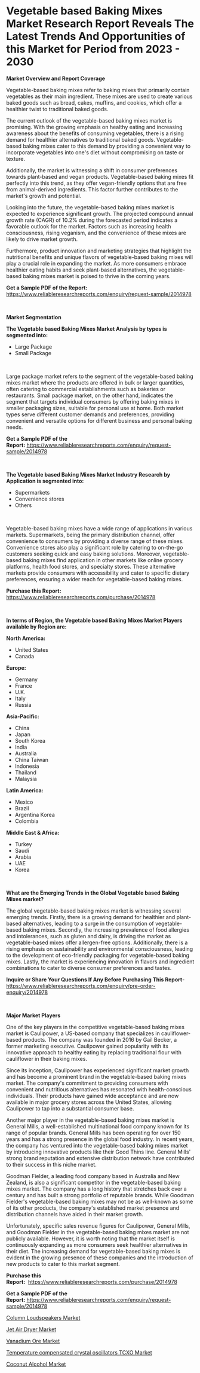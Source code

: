 <p><h1>Vegetable based Baking Mixes Market Research Report Reveals The Latest Trends And Opportunities of this Market for Period from 2023 - 2030</h1></p><p><strong>Market Overview and Report Coverage</strong></p>
<p><p>Vegetable-based baking mixes refer to baking mixes that primarily contain vegetables as their main ingredient. These mixes are used to create various baked goods such as bread, cakes, muffins, and cookies, which offer a healthier twist to traditional baked goods.</p><p>The current outlook of the vegetable-based baking mixes market is promising. With the growing emphasis on healthy eating and increasing awareness about the benefits of consuming vegetables, there is a rising demand for healthier alternatives to traditional baked goods. Vegetable-based baking mixes cater to this demand by providing a convenient way to incorporate vegetables into one's diet without compromising on taste or texture.</p><p>Additionally, the market is witnessing a shift in consumer preferences towards plant-based and vegan products. Vegetable-based baking mixes fit perfectly into this trend, as they offer vegan-friendly options that are free from animal-derived ingredients. This factor further contributes to the market's growth and potential.</p><p>Looking into the future, the vegetable-based baking mixes market is expected to experience significant growth. The projected compound annual growth rate (CAGR) of 10.2% during the forecasted period indicates a favorable outlook for the market. Factors such as increasing health consciousness, rising veganism, and the convenience of these mixes are likely to drive market growth.</p><p>Furthermore, product innovation and marketing strategies that highlight the nutritional benefits and unique flavors of vegetable-based baking mixes will play a crucial role in expanding the market. As more consumers embrace healthier eating habits and seek plant-based alternatives, the vegetable-based baking mixes market is poised to thrive in the coming years.</p></p>
<p><strong>Get a Sample PDF of the Report:</strong> <a href="https://www.reliableresearchreports.com/enquiry/request-sample/2014978">https://www.reliableresearchreports.com/enquiry/request-sample/2014978</a></p>
<p>&nbsp;</p>
<p><strong>Market Segmentation</strong></p>
<p><strong>The Vegetable based Baking Mixes Market Analysis by types is segmented into:</strong></p>
<p><ul><li>Large Package</li><li>Small Package</li></ul></p>
<p>&nbsp;</p>
<p><p>Large package market refers to the segment of the vegetable-based baking mixes market where the products are offered in bulk or larger quantities, often catering to commercial establishments such as bakeries or restaurants. Small package market, on the other hand, indicates the segment that targets individual consumers by offering baking mixes in smaller packaging sizes, suitable for personal use at home. Both market types serve different customer demands and preferences, providing convenient and versatile options for different business and personal baking needs.</p></p>
<p><strong>Get a Sample PDF of the Report:</strong>&nbsp;<a href="https://www.reliableresearchreports.com/enquiry/request-sample/2014978">https://www.reliableresearchreports.com/enquiry/request-sample/2014978</a></p>
<p>&nbsp;</p>
<p><strong>The Vegetable based Baking Mixes Market Industry Research by Application is segmented into:</strong></p>
<p><ul><li>Supermarkets</li><li>Convenience stores</li><li>Others</li></ul></p>
<p>&nbsp;</p>
<p><p>Vegetable-based baking mixes have a wide range of applications in various markets. Supermarkets, being the primary distribution channel, offer convenience to consumers by providing a diverse range of these mixes. Convenience stores also play a significant role by catering to on-the-go customers seeking quick and easy baking solutions. Moreover, vegetable-based baking mixes find application in other markets like online grocery platforms, health food stores, and specialty stores. These alternative markets provide consumers with accessibility and cater to specific dietary preferences, ensuring a wider reach for vegetable-based baking mixes.</p></p>
<p><strong>Purchase this Report:</strong>&nbsp; <a href="https://www.reliableresearchreports.com/purchase/2014978">https://www.reliableresearchreports.com/purchase/2014978</a></p>
<p>&nbsp;</p>
<p><strong>In terms of Region, the Vegetable based Baking Mixes Market Players available by Region are:</strong></p>
<p>
    <p> <strong> North America: </strong>
        <ul>
            <li>United States</li>
            <li>Canada</li>
        </ul>
        </p> 
    <p> <strong> Europe: </strong>
        <ul>
            <li>Germany</li>
            <li>France</li>
            <li>U.K.</li>
            <li>Italy</li>
            <li>Russia</li>
        </ul>
        </p> 
    <p> <strong> Asia-Pacific: </strong>
        <ul>
            <li>China</li>
            <li>Japan</li>
            <li>South Korea</li>
            <li>India</li>
            <li>Australia</li>
            <li>China Taiwan</li>
            <li>Indonesia</li>
            <li>Thailand</li>
            <li>Malaysia</li>
        </ul>
        </p> 
    <p> <strong> Latin America: </strong>
        <ul>
            <li>Mexico</li>
            <li>Brazil</li>
            <li>Argentina Korea</li>
            <li>Colombia</li>
        </ul>
        </p> 
    <p> <strong> Middle East & Africa: </strong>
        <ul>
            <li>Turkey</li>
            <li>Saudi</li>
            <li>Arabia</li>
            <li>UAE</li>
            <li>Korea</li>
        </ul>
    </p>
    </p>
<p>&nbsp;</p>
<p><strong>What are the Emerging Trends in the Global Vegetable based Baking Mixes market?</strong></p>
<p><p>The global vegetable-based baking mixes market is witnessing several emerging trends. Firstly, there is a growing demand for healthier and plant-based alternatives, leading to a surge in the consumption of vegetable-based baking mixes. Secondly, the increasing prevalence of food allergies and intolerances, such as gluten and dairy, is driving the market as vegetable-based mixes offer allergen-free options. Additionally, there is a rising emphasis on sustainability and environmental consciousness, leading to the development of eco-friendly packaging for vegetable-based baking mixes. Lastly, the market is experiencing innovation in flavors and ingredient combinations to cater to diverse consumer preferences and tastes.</p></p>
<p><strong>Inquire or Share Your Questions If Any Before Purchasing This Report</strong>- <a href="https://www.reliableresearchreports.com/enquiry/pre-order-enquiry/2014978">https://www.reliableresearchreports.com/enquiry/pre-order-enquiry/2014978</a></p>
<p>&nbsp;</p>
<p><strong>Major Market Players</strong></p>
<p><p>One of the key players in the competitive vegetable-based baking mixes market is Caulipower, a US-based company that specializes in cauliflower-based products. The company was founded in 2016 by Gail Becker, a former marketing executive. Caulipower gained popularity with its innovative approach to healthy eating by replacing traditional flour with cauliflower in their baking mixes.</p><p>Since its inception, Caulipower has experienced significant market growth and has become a prominent brand in the vegetable-based baking mixes market. The company's commitment to providing consumers with convenient and nutritious alternatives has resonated with health-conscious individuals. Their products have gained wide acceptance and are now available in major grocery stores across the United States, allowing Caulipower to tap into a substantial consumer base.</p><p>Another major player in the vegetable-based baking mixes market is General Mills, a well-established multinational food company known for its range of popular brands. General Mills has been operating for over 150 years and has a strong presence in the global food industry. In recent years, the company has ventured into the vegetable-based baking mixes market by introducing innovative products like their Good Thins line. General Mills' strong brand reputation and extensive distribution network have contributed to their success in this niche market.</p><p>Goodman Fielder, a leading food company based in Australia and New Zealand, is also a significant competitor in the vegetable-based baking mixes market. The company has a long history that stretches back over a century and has built a strong portfolio of reputable brands. While Goodman Fielder's vegetable-based baking mixes may not be as well-known as some of its other products, the company's established market presence and distribution channels have aided in their market growth.</p><p>Unfortunately, specific sales revenue figures for Caulipower, General Mills, and Goodman Fielder in the vegetable-based baking mixes market are not publicly available. However, it is worth noting that the market itself is continuously expanding as more consumers seek healthier alternatives in their diet. The increasing demand for vegetable-based baking mixes is evident in the growing presence of these companies and the introduction of new products to cater to this market segment.</p></p>
<p><strong>Purchase this Report:</strong>&nbsp;&nbsp;<a href="https://www.reliableresearchreports.com/purchase/2014978">https://www.reliableresearchreports.com/purchase/2014978</a></p>
<p></p>
<p><strong>Get a Sample PDF of the Report:</strong>&nbsp;<a href="https://www.reliableresearchreports.com/enquiry/request-sample/2014978">https://www.reliableresearchreports.com/enquiry/request-sample/2014978</a></p>
<p><p><a href="https://www.linkedin.com/pulse/column-loudspeakers-market-size-growth-forecast-from-2023-ekxgf/">Column Loudspeakers Market</a></p><p><a href="https://medium.com/@mayekuhic/jet-air-dryer-market-the-key-to-successful-business-strategy-forecast-till-2030-7f20d0405ca6">Jet Air Dryer Market</a></p><p><a href="https://medium.com/@mikebauch2013/vanadium-ore-market-share-evolution-and-market-growth-trends-2023-2030-6157f015685c">Vanadium Ore Market</a></p><p><a href="https://github.com/amae102299/Market-Research-Report-List-1/blob/main/temperature-compensated-crystal-oscillators-tcxo-market.md">Temperature compensated crystal oscillators TCXO Market</a></p><p><a href="https://www.linkedin.com/pulse/coconut-alcohol-market-research-report-provides-thorough-industry-nygrf/">Coconut Alcohol Market</a></p></p>